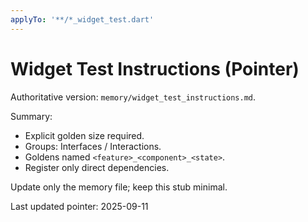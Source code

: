 ```yaml
---
applyTo: '**/*_widget_test.dart'
---
```


# Widget Test Instructions (Pointer)
Authoritative version: `memory/widget_test_instructions.md`.

Summary:
- Explicit golden size required.
- Groups: Interfaces / Interactions.
- Goldens named `<feature>_<component>_<state>`.
- Register only direct dependencies.

Update only the memory file; keep this stub minimal.

Last updated pointer: 2025-09-11

